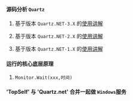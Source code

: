 #### 源码分析 `Quartz`

1. 基于版本 `Quartz.NET-3.X` 的[使用讲解](quartz3.md)

2. 基于版本 `Quartz.NET-2.X` 的[使用讲解](quartz2.md)

3. 基于版本 `Quartz.NET-1.X` 的[使用讲解](quartz1.md)

#### 运行的核心底层原理

1. `Monitor.Wait(xxx,时间)`


#### 'TopSelf' 与 'Quartz.net' 合并一起做 `Windows`服务

```
```
